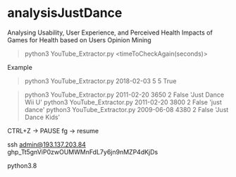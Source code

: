 # analysisJustDance

Analysing Usability, User Experience, and Perceived Health Impacts of Games for Health based on Users Opinion Mining


> python3 YouTube_Extractor.py <Begin Date: YYYY-MM-DD> <Number of jump days> <timeToCheckAgain(seconds)> <check new comments> <search Game>

Example
> python3 YouTube_Extractor.py 2018-02-03 5 5 True

> python3 YouTube_Extractor.py 2011-02-20 3650 2 False 'Just Dance Wii U' 
> python3 YouTube_Extractor.py 2011-02-20 3800 2 False 'just dance' 
> python3 YouTube_Extractor.py 2009-06-08 4380 2 False 'Just Dance Kids' 

CTRL+Z -> PAUSE
fg -> resume

ssh admin@193.137.203.84
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

python3.8


